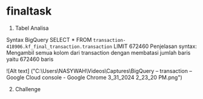 # finaltask

1. Tabel Analisa

Syntax BigQuery
SELECT * FROM `transaction-418906.kf_final_transaction.transaction` LIMIT 672460 
Penjelasan syntax: 
Mengambil semua kolom dari transaction dengan membatasi jumlah baris yaitu 672460 baris 

![Alt text] ("C:\Users\NASYWAH\Videos\Captures\BigQuery – transaction – Google Cloud console - Google Chrome 3_31_2024 2_23_20 PM.png") 

2. Challenge 
